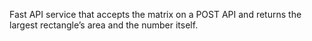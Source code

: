 Fast API service that accepts the matrix on a POST API and returns the largest
rectangle’s area and the number itself.
